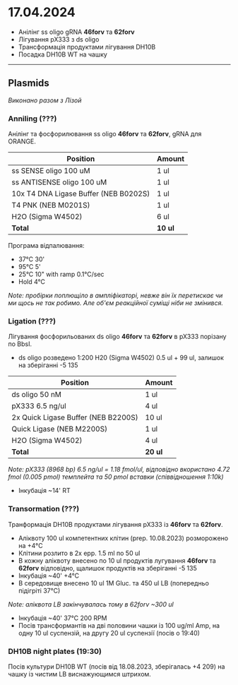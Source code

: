 17.04.2024
========
- Анілінг ss oligo gRNA __46forv__ та __62forv__
- Лігування pX333 з ds oligo
- Трансформація продуктами лігування DH10B
- Посадка DH10B WT на чашку

---
## Plasmids
_Виконано разом з Лізой_
### Anniling (???)
Анілінг та фосфорилювання ss oligo __46forv__ та __62forv__, gRNA для ORANGE. 

| Position                              | Amount    |
| ------------------------------------- | --------- |
| ss SENSE oligo 100 uM                 | 1 ul      |
| ss ANTISENSE oligo 100 uM             | 1 ul      |
| 10x T4 DNA Ligase Buffer (NEB B0202S) | 1 ul      |
| T4 PNK (NEB M0201S)                   | 1 ul      |
| H2O (Sigma W4502)                     | 6 ul      |
| __Total__                             | __10 ul__ |

Програма відпалювання:

- 37°C 30'
- 95°C 5'
- 25°C 10" with ramp 0.1°C/sec
- Hold 4°C

_Note: пробірки поплющіло в ампліфікаторі, невже він їх перетискає чи ми щось не так робимо. Але об'єм реакційної суміщі ніби не змінився._

### Ligation (???)
Лігування фосфорильованих ds oligo __46forv__ та __62forv__ в pX333 порізану по BbsI.

- ds oligo розведено 1:200 H20 (Sigma W4502) 0.5 ul + 99 ul, залишок на зберіганні -5 135

| Position                            | Amount    |
| ----------------------------------- | --------- |
| ds oligo 50 nM                      | 1 ul      |
| pX333 6.5 ng/ul                     | 4 ul      |
| 2x Quick Ligase Buffer (NEB B2200S) | 10 ul     |
| Quick Ligase (NEB M2200S)           | 1 ul      |
| H2O (Sigma W4502)                   | 4 ul      |
| __Total__                           | __20 ul__ |

_Note: pX333 (8968 bp) 6.5 ng/ul = 1.18 fmol/ul, відповідно вкористано 4.72 fmol (0.005 pmol) темплейта та 50 pmol вставки (співвідношення 1:10k)_

- Інкубація ~14' RT

### Transormation (???)
Транформація DH10B продуктами лігування pX333 із __46forv__ та __62forv__.

- Аліквоту 100 ul компетентних клітин (prep. 10.08.2023) розморожено на +4°C
- Клітини розлито в 2x epp. 1.5 ml по 50 ul
- В кожну аліквоту внесено по 10 ul продуктів лугування  __46forv__ та __62forv__ відповідно, щалишок продуктів на зберіганні -5 135
- Інкубація ~40' +4°C
- В середовище внесено 10 ul 1M Gluc. та 450 ul LB (попередньо підігріті 37°C)

_Note: аліквота LB закінчувалась тому в 62forv ~300 ul_

- Інкубація ~40' 37°C 200 RPM
- Посів трансформантів на дві половини чашки із 100 ug/ml Amp, на одну 10 ul суспензій, на другу 20 ul суспензії (посів о 19:40)

### DH10B night plates (19:30)
Посів культури DH10B WT (посів від 18.08.2023, зберігалась +4 209) на чашку із чистим LB виснажующимся штрихом.
